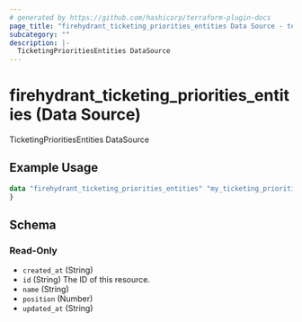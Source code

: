 ```yaml
---
# generated by https://github.com/hashicorp/terraform-plugin-docs
page_title: "firehydrant_ticketing_priorities_entities Data Source - terraform-provider-firehydrant"
subcategory: ""
description: |-
  TicketingPrioritiesEntities DataSource
---
```


# firehydrant_ticketing_priorities_entities (Data Source)

TicketingPrioritiesEntities DataSource

## Example Usage

```terraform
data "firehydrant_ticketing_priorities_entities" "my_ticketing_prioritiesentities" {
}
```

<!-- schema generated by tfplugindocs -->
## Schema

### Read-Only

- `created_at` (String)
- `id` (String) The ID of this resource.
- `name` (String)
- `position` (Number)
- `updated_at` (String)
